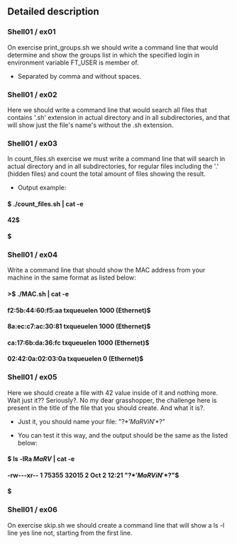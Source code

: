 ## Detailed description

### Shell01 / ex01

On exercise print_groups.sh we should write a command line that would determine and show the groups list in which the specified login in environment variable FT_USER is member of.

- Separated by comma and without spaces.

### Shell01 / ex02

Here we should write a command line that would search all files that contains '.sh' extension in actual directory and in all subdirectories, and that will show just the file's name's without the .sh extension.

### Shell01 / ex03

In count_files.sh exercise we must write a command line that will search in actual directory and in all subdirectories, for regular files including the '.' (hidden files) and count the total amount of files showing the result.

- Output example:

#### $ ./count_files.sh | cat -e
#### 42$
#### $

### Shell01 / ex04

Write a command line that should show the MAC address from your machine in the same format as listed below:

#### >$ ./MAC.sh | cat -e
#### f2:5b:44:60:f5:aa txqueuelen 1000 (Ethernet)$
#### 8a:ec:c7:ac:30:81 txqueuelen 1000 (Ethernet)$
#### ca:17:6b:da:36:fc txqueuelen 1000 (Ethernet)$
#### 02:42:0a:02:03:0a txqueuelen 0 (Ethernet)$

### Shell01 / ex05

Here we should create a file with 42 value inside of it and nothing more. Wait just it?? Seriously?. No my dear grasshopper, the challenge here is present in the title of the file that you should create. And what it is?.

- Just it, you should name your file: "\?$*'MaRViN'*$?\"

- You can test it this way, and the output should be the same as the listed below:

#### $ ls -lRa *MaRV* | cat -e
#### -rw---xr-- 1 75355 32015 2 Oct 2 12:21 "\?$*'MaRViN'*$?\"$
#### $

### Shell01 / ex06

On exercise skip.sh we should create a command line that will show a ls -l line yes line not, starting from the first line.